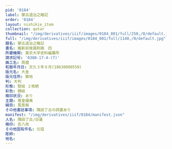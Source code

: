 ```yaml
---
pid: '0184'
label: 蒙古退治之略記
order: '0184'
layout: nishikie_item
collection: qatar
thumbnail: "/img/derivatives/iiif/images/0184_001/full/250,/0/default.jpg"
full: "/img/derivatives/iiif/images/0184_001/full/1140,/0/default.jpg"
題名: 蒙古退治之略記
書名: 維新前後諷刺画　四
所蔵機関: 東京大学史料編纂所
請求記号: '0380-17-4-(7)'
画工名: 周麿
和暦年月日: 文久３年８月(18630080550)
版元名: 大金
版元住所: 築地
判: 大判
形態: 竪絵 ２枚続
彩色: 錦絵
検印状況: あり
主題: 尊皇攘夷
細目: 風景画
その他書誌事項: 隅田了古の詞書あり
manifest: "/img/derivatives/iiif/0184/manifest.json"
人名: 隅田了古/日蓮
検印: 亥八改
その他固有件名: 元寇
彫師: 
地名: 
---
```

